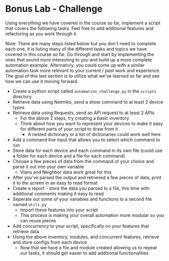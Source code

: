 # Bonus Lab - Challenge

Using everything we have covered in the course so far, implement a script that covers the following tasks. Feel free to add additional features and refactoring as you work through it.

Note: There are many steps listed below but you don't need to complete each one, it is listing many of the different tasks and topics we have covered in this course so far. Go through and start by implementing the ones that sound more interesting to you and build up a more complete automation example. Alternativly, you could come up with a similar automation task more relevant to your current / past work and experience. The goal of this last section is to utilize what we've learned so far and see how we can use it moving forward.


* Create a python script called `automation_challenge.py` in the `scripts` directory
* Retrieve data using Netmiko, send a show command to at least 2 device types
* Retrieve data using Requests, send an API request to at least 2 APIs
  * For the above 2 steps, try creating a basic inventory
  * Think about how you want to represent your devices to make it easy for different parts of your script to draw from it
    * A nested dictionary or a list of dictionaries could work well here
* Add a command line input that allows you to select which command to run
* Store data for each device and each command in its own file (could use a folder for each device and a file for each command)
* Choose a few pieces of data from the command of your choice and parse it out into your own variable
  * Vlans and Neighbor data work great for this
* After you've parsed the output and retrieved a few pieces of data, print it to the screen in an easy to read format
* Create a report - store the data you parsed to a file, this time with additional comments making it easy to read
* Seperate out some of your variables and functions to a second file named `utils.py`
  * Import these features into your script
  * This process is making your overall automation more modular so you can reuse pieces
* Add concurrency to your script, specifically on your features that retrieve data
* Using the above inventory, modules, and concurrent features, retrieve and store configs from each device
  * Now that we have a file and module created allowing us to repeat our tasks, it should get easier to add additional functionalities
